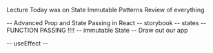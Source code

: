 Lecture Today was on State
Immutable Patterns
Review of everything

-- Advanced Prop and State Passing in React
  -- storybook
  -- states
-- FUNCTION PASSING !!!!
-- immutable State
-- Draw out our app

-- useEffect --